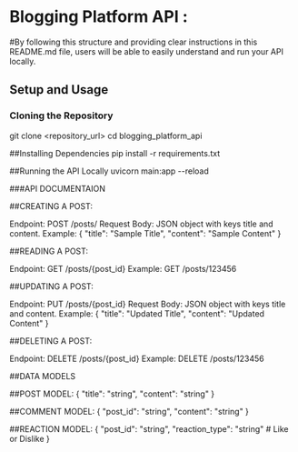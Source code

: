 # Blogging Platform API : 
#By following this structure and providing clear instructions in this README.md file, users will be able to easily understand and run your API locally.


## Setup and Usage

### Cloning the Repository

git clone <repository_url>
cd blogging_platform_api

##Installing Dependencies
pip install -r requirements.txt


##Running the API Locally
uvicorn main:app --reload

###API DOCUMENTAION

##CREATING A POST:

Endpoint: POST /posts/
Request Body: JSON object with keys title and content.
Example:
{
    "title": "Sample Title",
    "content": "Sample Content"
}

##READING A POST:

Endpoint: GET /posts/{post_id}
Example: GET /posts/123456

##UPDATING A POST:

Endpoint: PUT /posts/{post_id}
Request Body: JSON object with keys title and content.
Example:
{
    "title": "Updated Title",
    "content": "Updated Content"
}

##DELETING A POST:

Endpoint: DELETE /posts/{post_id}
Example: DELETE /posts/123456

##DATA MODELS

##POST MODEL:
{
    "title": "string",
    "content": "string"
}

##COMMENT MODEL:
{
    "post_id": "string",
    "content": "string"
}

##REACTION MODEL:
{
    "post_id": "string",
    "reaction_type": "string"  # Like or Dislike
}
